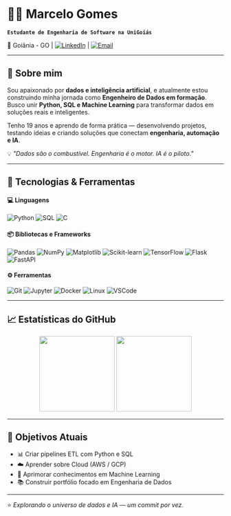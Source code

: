 # 👨‍💻 Marcelo Gomes  

**`Estudante de Engenharia de Software na UniGoiás`**  

📍 Goiânia - GO | [![LinkedIn](https://img.shields.io/badge/-LinkedIn-0A66C2?style=flat&logo=linkedin&logoColor=white)](https://www.linkedin.com/in/marcelogomss) | [![Email](https://img.shields.io/badge/-Email-D14836?style=flat&logo=gmail&logoColor=white)](mailto:marcelogomesfilho3@gmail.com)

---

## 🚀 Sobre mim  
Sou apaixonado por **dados e inteligência artificial**, e atualmente estou construindo minha jornada como **Engenheiro de Dados em formação**.  
Busco unir **Python, SQL e Machine Learning** para transformar dados em soluções reais e inteligentes.  

Tenho 19 anos e aprendo de forma prática — desenvolvendo projetos, testando ideias e criando soluções que conectam **engenharia, automação e IA**.

💡 *"Dados são o combustível. Engenharia é o motor. IA é o piloto."*

---

## 🧠 Tecnologias & Ferramentas  

#### 💻 Linguagens  
![Python](https://img.shields.io/badge/Python-3776AB?style=flat&logo=python&logoColor=white)
![SQL](https://img.shields.io/badge/SQL-336791?style=flat&logo=postgresql&logoColor=white)
![C](https://img.shields.io/badge/C-00599C?style=flat&logo=c&logoColor=white)

#### 📦 Bibliotecas e Frameworks  
![Pandas](https://img.shields.io/badge/Pandas-150458?style=flat&logo=pandas&logoColor=white)
![NumPy](https://img.shields.io/badge/NumPy-013243?style=flat&logo=numpy&logoColor=white)
![Matplotlib](https://img.shields.io/badge/Matplotlib-11557C?style=flat)
![Scikit-learn](https://img.shields.io/badge/Scikit--Learn-F7931E?style=flat&logo=scikit-learn&logoColor=white)
![TensorFlow](https://img.shields.io/badge/TensorFlow-FF6F00?style=flat&logo=tensorflow&logoColor=white)
![Flask](https://img.shields.io/badge/Flask-000000?style=flat&logo=flask&logoColor=white)
![FastAPI](https://img.shields.io/badge/FastAPI-009688?style=flat&logo=fastapi&logoColor=white)

#### ⚙️ Ferramentas  
![Git](https://img.shields.io/badge/Git-F05032?style=flat&logo=git&logoColor=white)
![Jupyter](https://img.shields.io/badge/Jupyter-F37626?style=flat&logo=jupyter&logoColor=white)
![Docker](https://img.shields.io/badge/Docker-2496ED?style=flat&logo=docker&logoColor=white)
![Linux](https://img.shields.io/badge/Linux-FCC624?style=flat&logo=linux&logoColor=black)
![VSCode](https://img.shields.io/badge/VSCode-0078D4?style=flat&logo=visualstudiocode&logoColor=white)

---

## 📈 Estatísticas do GitHub  

<p align="center">
  <img 
    src="https://github-readme-stats.vercel.app/api?username=omarcelodev&show_icons=true&theme=tokyonight&include_all_commits=true&locale=pt-br"
    height="175"
  />
  <img 
    src="https://github-readme-stats.vercel.app/api/top-langs/?username=omarcelodev&theme=tokyonight&layout=compact&custom_title=Tecnologias&langs_count=6"
    height="175"
  />
</p>

---

## 🎯 Objetivos Atuais  
- 📊 Criar pipelines ETL com Python e SQL  
- ☁️ Aprender sobre Cloud (AWS / GCP)  
- 🤖 Aprimorar conhecimentos em Machine Learning  
- 📚 Construir portfólio focado em Engenharia de Dados  

---

⭐ *Explorando o universo de dados e IA — um commit por vez.*

